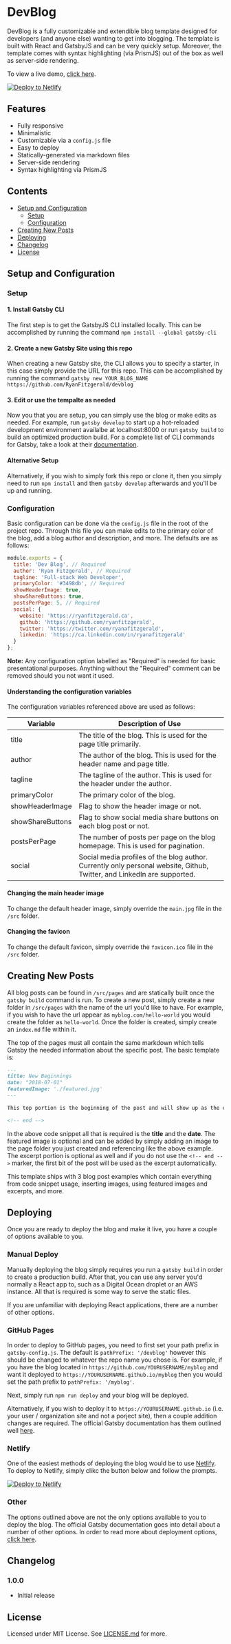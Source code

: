 # DevBlog

DevBlog is a fully customizable and extendible blog template designed for developers (and anyone else) wanting to get into blogging. The template is built with React and GatsbyJS and can be very quickly setup. Moreover, the template comes with syntax highlighting (via PrismJS) out of the box as well as server-side rendering.

To view a live demo, [click here](https://ryanfitzgerald.github.io/devblog/).

[![Deploy to Netlify](https://www.netlify.com/img/deploy/button.svg)](https://app.netlify.com/start/deploy?repository=https://github.com/RyanFitzgerald/devblog)

## Features
* Fully responsive
* Minimalistic
* Customizable via a ```config.js``` file
* Easy to deploy
* Statically-generated via markdown files
* Server-side rendering
* Syntax highlighting via PrismJS

## Contents
* [Setup and Configuration](#setup-and-configuration)
  * [Setup](#setup)
  * [Configuration](#configuration)
* [Creating New Posts](#creating-new-posts)
* [Deploying](#deploying)
* [Changelog](#changelog)
* [License](#license)

## Setup and Configuration

### Setup

#### 1. Install Gatsby CLI

The first step is to get the GatsbyJS CLI installed locally. This can be accomplished by running the command ```npm install --global gatsby-cli```

#### 2. Create a new Gatsby Site using this repo

When creating a new Gatsby site, the CLI allows you to specify a starter, in this case simply provide the URL for this repo. This can be accomplished by running the command ```gatsby new YOUR_BLOG_NAME https://github.com/RyanFitzgerald/devblog```

#### 3. Edit or use the tempalte as needed

Now you that you are setup, you can simply use the blog or make edits as needed. For example, run ```gatsby develop``` to start up a hot-reloaded development environment availalbe at localhost:8000 or run ```gatsby build``` to build an optimized production build. For a complete list of CLI commands for Gatsby, take a look at their [documentation](https://www.gatsbyjs.org/docs/).

#### Alternative Setup

Alternatively, if you wish to simply fork this repo or clone it, then you simply need to run ```npm install``` and then ```gatsby develop``` afterwards and you'll be up and running.

### Configuration

Basic configuration can be done via the ```config.js``` file in the root of the project repo. Through this file you can make edits to the primary color of the blog, add a blog author and description, and more. The defaults are as follows:

```javascript
module.exports = {
  title: 'Dev Blog', // Required
  author: 'Ryan Fitzgerald', // Required
  tagline: 'Full-stack Web Developer',
  primaryColor: '#3498db', // Required
  showHeaderImage: true,
  showShareButtons: true,
  postsPerPage: 5, // Required
  social: {
    website: 'https://ryanfitzgerald.ca',
    github: 'https://github.com/ryanfitzgerald',
    twitter: 'https://twitter.com/ryanafitzgerald',
    linkedin: 'https://ca.linkedin.com/in/ryanafitzgerald'
  }
};
```

__Note:__ Any configuration option labelled as "Required" is needed for basic presentational purposes. Anything without the "Required" comment can be removed should you not want it used.

#### Understanding the configuration variables

The configuration variables referenced above are used as follows:

| Variable | Description of Use |
|----------|--------------------|
| title | The title of the blog. This is used for the page title primarily. |
| author | The author of the blog. This is used for the header name and page title. |
| tagline | The tagline of the author. This is used for the header under the author. |
| primaryColor | The primary color of the blog. |
| showHeaderImage | Flag to show the header image or not. |
| showShareButtons  | Flag to show social media share buttons on each blog post or not. |
| postsPerPage | The number of posts per page on the blog homepage. This is used for pagination. |
| social | Social media profiles of the blog author. Currently only personal website, Github, Twitter, and LinkedIn are supported.|

#### Changing the main header image

To change the default header image, simply override the ```main.jpg``` file in the ```/src``` folder.

#### Changing the favicon

To change the default favicon, simply override the ```favicon.ico``` file in the ```/src``` folder.

## Creating New Posts

All blog posts can be found in ```/src/pages``` and are statically built once the ```gatsby build``` command is run. To create a new post, simply create a new folder in ```/src/pages``` with the name of the url you'd like to have. For example, if you wish to have the url appear as ```myblog.com/hello-world``` you would create the folder as ```hello-world```. Once the folder is created, simply create an ```index.md``` file within it.

The top of the pages must all contain the same markdown which tells Gatsby the needed information about the specific post. The basic template is:

```markdown
---
title: New Beginnings
date: "2018-07-01"
featuredImage: './featured.jpg'
---

This top portion is the beginning of the post and will show up as the excerpt on the homepage.

<!-- end -->
```

In the above code snippet all that is required is the **title** and the **date**. The featured image is optional and can be added by simply adding an image to the page folder you just created and referencing like the above example. The excerpt portion is optional as well and if you do not use the ```<!-- end -->``` marker, the first bit of the post will be used as the excerpt automatically.

This template ships with 3 blog post examples which contain everything from code snippet usage, inserting images, using featured images and excerpts, and more.

## Deploying

Once you are ready to deploy the blog and make it live, you have a couple of options available to you.

### Manual Deploy

Manually deploying the blog simply requires you run a ```gatsby build``` in order to create a production build. After that, you can use any server you'd normally a React app to, such as a Digital Ocean droplet or an AWS instance. All that is required is some way to serve the static files.

If you are unfamiliar with deploying React applications, there are a number of other options.

### GitHub Pages

In order to deploy to GitHub pages, you need to first set your path prefix in ```gatsby-config.js```. The default is ```pathPrefix: '/devblog'``` however this should be changed to whatever the repo name you chose is. For example, if you have the blog located in ```https://github.com/YOURUSERNAME/myblog``` and want it deployed to ```https://YOURUSERNAME.github.io/myblog``` then you would set the path prefix to ```pathPrefix: '/myblog'```.

Next, simply run ```npm run deploy``` and your blog will be deployed.

Alternatively, if you wish to deploy it to ```https://YOURUSERNAME.github.io``` (i.e. your user / organization site and not a porject site), then a couple addition changes are required. The official Gatsby documentation has them outlined well [here](https://YOURUSERNAME.github.io).

### Netlify

One of the easiest methods of deploying the blog would be to use [Netlify](https://www.netlify.com/). To deploy to Netlify, simply clikc the button below and follow the prompts.

<!-- Markdown snippet -->
[![Deploy to Netlify](https://www.netlify.com/img/deploy/button.svg)](https://app.netlify.com/start/deploy?repository=https://github.com/RyanFitzgerald/devblog)

### Other

The options outlined above are not the only options available to you to deploy the blog. The official Gatsby documentation goes into detail about a number of other options. In order to read more about deployment options, [click here](https://www.gatsbyjs.org/docs/deploy-gatsby).

## Changelog

### 1.0.0
* Initial release

## License

Licensed under MIT License. See [LICENSE.md](LICENSE.md) for more.

